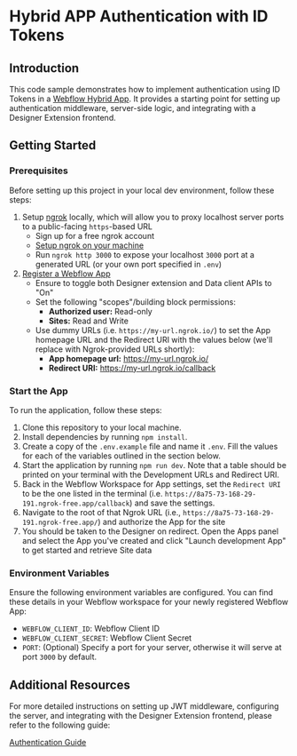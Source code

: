 # Hybrid APP Authentication with ID Tokens

## Introduction

This code sample demonstrates how to implement authentication using ID Tokens in a [Webflow Hybrid App](https://docs.developers.webflow.com/data/docs/hybrid-apps). It provides a starting point for setting up authentication middleware, server-side logic, and integrating with a Designer Extension frontend.

## Getting Started

### Prerequisites

Before setting up this project in your local dev environment, follow these steps:

1. Setup [ngrok](https://ngrok.com/) locally, which will allow you to proxy localhost server ports to a public-facing `https`-based URL
   - Sign up for a free ngrok account
   - [Setup ngrok on your machine](https://developers.webflow.com/data/docs/getting-started-data-clients#step-1-setup-your-local-development-environment)
   - Run `ngrok http 3000` to expose your localhost `3000` port at a generated URL (or your own port specified in `.env`)
2. [Register a Webflow App](https://developers.webflow.com/data/docs/register-an-app)
   - Ensure to toggle both Designer extension and Data client APIs to "On"
   - Set the following "scopes"/building block permissions:
     - **Authorized user:** Read-only
     - **Sites:** Read and Write
   - Use dummy URLs (i.e. `https://my-url.ngrok.io/`) to set the App homepage URL and the Redirect URI with the values below (we'll replace with Ngrok-provided URLs shortly):
     - **App homepage url:** https://my-url.ngrok.io/
     - **Redirect URI:** https://my-url.ngrok.io/callback

### Start the App

To run the application, follow these steps:

1. Clone this repository to your local machine.
2. Install dependencies by running `npm install`.
3. Create a copy of the `.env.example` file and name it `.env`. Fill the values for each of the variables outlined in the section below.
4. Start the application by running `npm run dev`. Note that a table should be printed on your terminal with the Development URLs and Redirect URI.
5. Back in the Webflow Workspace for App settings, set the `Redirect URI` to be the one listed in the terminal (i.e. `https://8a75-73-168-29-191.ngrok-free.app/callback`) and save the settings.
6. Navigate to the root of that Ngrok URL (i.e., `https://8a75-73-168-29-191.ngrok-free.app/`) and authorize the App for the site
7. You should be taken to the Designer on redirect. Open the Apps panel and select the App you've created and click "Launch development App" to get started and retrieve Site data

### Environment Variables

Ensure the following environment variables are configured. You can find these details in your Webflow workspace for your newly registered Webflow App:

- `WEBFLOW_CLIENT_ID`: Webflow Client ID
- `WEBFLOW_CLIENT_SECRET`: Webflow Client Secret
- `PORT`: (Optional) Specify a port for your server, otherwise it will serve at port `3000` by default.

## Additional Resources

For more detailed instructions on setting up JWT middleware, configuring the server, and integrating with the Designer Extension frontend, please refer to the following guide:

[Authentication Guide](https://developers.webflow.com/data/docs/authenticating-users-with-id-tokens)
